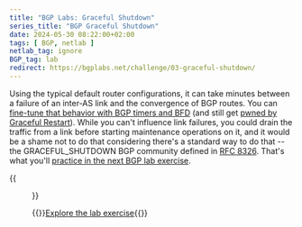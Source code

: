 ```yaml
---
title: "BGP Labs: Graceful Shutdown"
series_title: "BGP Graceful Shutdown"
date: 2024-05-30 08:22:00+02:00
tags: [ BGP, netlab ]
netlab_tag: ignore
BGP_tag: lab
redirect: https://bgplabs.net/challenge/03-graceful-shutdown/
---
```

Using the typical default router configurations, it can take minutes between a failure of an inter-AS link and the convergence of BGP routes. You can [fine-tune that behavior with BGP timers and BFD](https://bgplabs.net/basic/7-bfd/) (and still get [pwned by Graceful Restart](/2021/10/graceful-restart-convergence/)). While you can't influence link failures, you could drain the traffic from a link before starting maintenance operations on it, and it would be a shame not to do that considering there's a standard way to do that -- the GRACEFUL_SHUTDOWN BGP community defined in [RFC 8326](https://www.rfc-editor.org/rfc/rfc8326.html). That's what you'll [practice in the next BGP lab exercise](https://bgplabs.net/challenge/03-graceful-shutdown/). 

{{<figure src="https://bgplabs.net/challenge/topology-graceful-shutdown.png" width="400">}}

{{<jump>}}[Explore the lab exercise](https://bgplabs.net/challenge/03-graceful-shutdown/){{</jump>}}
